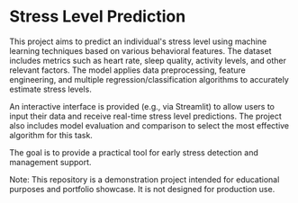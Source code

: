 # Stress Level Prediction

This project aims to predict an individual's stress level using machine learning techniques based on various behavioral features. The dataset includes metrics such as heart rate, sleep quality, activity levels, and other relevant factors. The model applies data preprocessing, feature engineering, and multiple regression/classification algorithms to accurately estimate stress levels.

An interactive interface is provided (e.g., via Streamlit) to allow users to input their data and receive real-time stress level predictions. The project also includes model evaluation and comparison to select the most effective algorithm for this task.

The goal is to provide a practical tool for early stress detection and management support.

Note: This repository is a demonstration project intended for educational purposes and portfolio showcase. It is not designed for production use.
